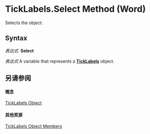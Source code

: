 
# TickLabels.Select Method (Word)

Selects the object.


## Syntax

 _表达式_. **Select**

 _表达式_ A variable that represents a **[TickLabels](d94e90dc-0b0e-f4af-078e-6f2b97729db5.md)** object.


## 另请参阅


#### 概念


[TickLabels Object](d94e90dc-0b0e-f4af-078e-6f2b97729db5.md)
#### 其他资源


[TickLabels Object Members](http://msdn.microsoft.com/library/4d54bd5e-e001-b378-464a-2d713df92c0d%28Office.15%29.aspx)